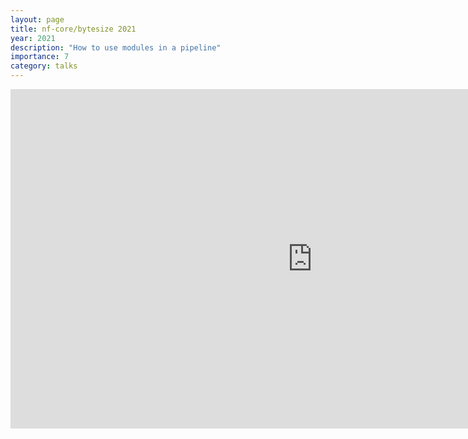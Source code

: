 ```yaml
---
layout: page
title: nf-core/bytesize 2021
year: 2021
description: "How to use modules in a pipeline"
importance: 7
category: talks
---
```


<div class="row justify-content-sm-center">
    <iframe width="966" height="543" src="https://www.youtube.com/embed/tWvou0xj9wA" title="How to use modules in a pipeline (nf-core/bytesize #6a)" frameborder="0" allow="accelerometer; autoplay; clipboard-write; encrypted-media; gyroscope; picture-in-picture; web-share" allowfullscreen></iframe>
</div>

